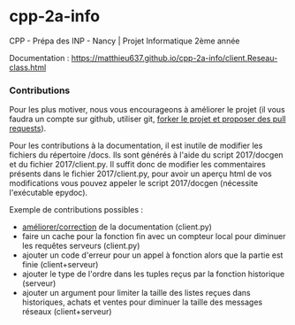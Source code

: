 # cpp-2a-info
CPP - Prépa des INP - Nancy | Projet Informatique 2ème année

Documentation : https://matthieu637.github.io/cpp-2a-info/client.Reseau-class.html

### Contributions
Pour les plus motiver, nous vous encourageons à améliorer le projet (il vous faudra un compte sur github, utiliser git, [forker le projet et proposer des pull requests](https://help.github.com/articles/creating-a-pull-request-from-a-fork/)).

Pour les contributions à la documentation, il est inutile de modifier les fichiers du répertoire /docs.
Ils sont générés à l'aide du script 2017/docgen et du fichier 2017/client.py.
Il suffit donc de modifier les commentaires présents dans le fichier 2017/client.py, pour avoir un aperçu html de vos modifications vous pouvez appeler le script 2017/docgen (nécessite l'exécutable epydoc).

Exemple de contributions possibles :
- [améliorer/correction](http://epydoc.sourceforge.net/manual-epytext.html) de la documentation (client.py)
- faire un cache pour la fonction fin avec un compteur local pour diminuer les requêtes serveurs (client.py)
- ajouter un code d'erreur pour un appel à fonction alors que la partie est finie (client+serveur)
- ajouter le type de l'ordre dans les tuples reçus par la fonction historique (serveur)
- ajouter un argument pour limiter la taille des listes reçues dans historiques, achats et ventes pour diminuer la taille des messages réseaux (client+serveur)

